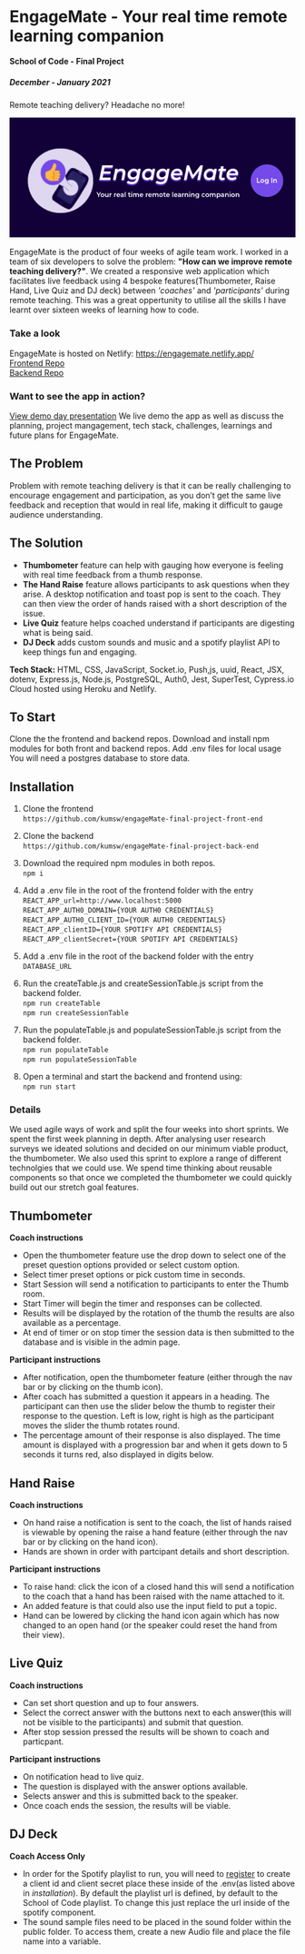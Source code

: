 # EngageMate - Your real time remote learning companion

**School of Code - Final Project**

##### December - January 2021

Remote teaching delivery? Headache no more! <br/>

![engageMate logo](public/stylesheets/images/engagemateBanner.png)

EngageMate is the product of four weeks of agile team work. I worked in a team of six developers to solve the problem: **"How can we improve remote teaching delivery?"**. We created a responsive web application which facilitates live feedback using 4 bespoke features(Thumbometer, Raise Hand, Live Quiz and DJ deck) between _'coaches'_ and _'participants'_ during remote teaching. This was a great oppertunity to utilise all the skills I have learnt over sixteen weeks of learning how to code.

### Take a look

EngageMate is hosted on Netlify: https://engagemate.netlify.app/<br/>
[Frontend Repo](https://github.com/kumsw/engageMate-final-project-front-end)<br/>
[Backend Repo](https://github.com/kumsw/engageMate-final-project-back-end)<br/>

### Want to see the app in action?

[View demo day presentation](https://www.youtube.com/watch?v=p23oB7cUReQ&t=10s)
We live demo the app as well as discuss the planning, project mangagement, tech stack, challenges, learnings and future plans for EngageMate.

## The Problem

Problem with remote teaching delivery is that it can be really challenging to encourage engagement and participation, as you don’t get the same live feedback and reception that would in real life, making it difficult to gauge audience understanding.

## The Solution

- **Thumbometer** feature can help with gauging how everyone is feeling with real time feedback from a thumb response.
- **The Hand Raise** feature allows participants to ask questions when they arise. A desktop notification and toast pop is sent to the coach. They can then view the order of hands raised with a short description of the issue.
- **Live Quiz** feature helps coached understand if participants are digesting what is being said.
- **DJ Deck** adds custom sounds and music and a spotify playlist API to keep things fun and engaging.

**Tech Stack:** HTML, CSS, JavaScript, Socket.io, Push,js, uuid, React, JSX, dotenv, Express.js, Node.js, PostgreSQL, Auth0, Jest, SuperTest, Cypress.io Cloud hosted using Heroku and Netlify.

## To Start

Clone the the frontend and backend repos. Download and install npm modules for both front and backend repos. Add .env files for local usage You will need a postgres database to store data.

## Installation

1.  Clone the frontend<br/>
    `https://github.com/kumsw/engageMate-final-project-front-end`<br/>
2.  Clone the backend<br/>
    `https://github.com/kumsw/engageMate-final-project-back-end`<br/>
3.  Download the required npm modules in both repos.<br/>
    `npm i`<br/>
4.  Add a .env file in the root of the frontend folder with the entry<br/>
    `REACT_APP_url=http://www.localhost:5000`<br/>
    `REACT_APP_AUTH0_DOMAIN={YOUR AUTH0 CREDENTIALS}`<br/>
    `REACT_APP_AUTH0_CLIENT_ID={YOUR AUTH0 CREDENTIALS}`<br/>
    `REACT_APP_clientID={YOUR SPOTIFY API CREDENTIALS}`<br/>
    `REACT_APP_clientSecret={YOUR SPOTIFY API CREDENTIALS}`<br/>

5.  Add a .env file in the root of the backend folder with the entry<br/>
    `DATABASE_URL`<br/>
6.  Run the createTable.js and createSessionTable.js script from the backend folder.<br/>
    `npm run createTable`<br/>
    `npm run createSessionTable`<br/>
7.  Run the populateTable.js and populateSessionTable.js script from the backend folder.<br/>
    `npm run populateTable`<br/>
    `npm run populateSessionTable`<br/>
8.  Open a terminal and start the backend and frontend using:<br/>
    `npm run start`<br/>

### Details

We used agile ways of work and split the four weeks into short sprints. We spent the first week planning in depth. After analysing user research surveys we ideated solutions and decided on our minimum viable product, the thumbometer. We also used this sprint to explore a range of different technolgies that we could use. We spend time thinking about reusable components so that once we completed the thumbometer we could quickly build out our stretch goal features.

## Thumbometer

**Coach instructions**

- Open the thumbometer feature use the drop down to select one of the preset question options provided or select custom option.
- Select timer preset options or pick custom time in seconds.
- Start Session will send a notification to participants to enter the Thumb room.
- Start Timer will begin the timer and responses can be collected.
- Results will be displayed by the rotation of the thumb the results are also available as a percentage.
- At end of timer or on stop timer the session data is then submitted to the database and is visible in the admin page.

**Participant instructions**

- After notification, open the thumbometer feature (either through the nav bar or by clicking on the thumb icon).
- After coach has submitted a question it appears in a heading. The participant can then use the slider below the thumb to register their response to the question. Left is low, right is high as the participant moves the slider the thumb rotates round.
- The percentage amount of their response is also displayed. The time amount is displayed with a progression bar and when it gets down to 5 seconds it turns red, also displayed in digits below.

## Hand Raise

**Coach instructions**

- On hand raise a notification is sent to the coach, the list of hands raised is viewable by opening the raise a hand feature (either through the nav bar or by clicking on the hand icon).
- Hands are shown in order with partcipant details and short description.

**Participant instructions**

- To raise hand: click the icon of a closed hand this will send a notification to the coach that a hand has been raised with the name attached to it.
- An added feature is that could also use the input field to put a topic.
- Hand can be lowered by clicking the hand icon again which has now changed to an open hand (or the speaker could reset the hand from their view).

## Live Quiz

**Coach instructions**

- Can set short question and up to four answers.
- Select the correct answer with the buttons next to each answer(this will not be visible to the participants) and submit that question.
- After stop session pressed the results will be shown to coach and particpant.

**Participant instructions**

- On notification head to live quiz.
- The question is displayed with the answer options available.
- Selects answer and this is submitted back to the speaker.
- Once coach ends the session, the results will be viable.

## DJ Deck

**Coach Access Only**

- In order for the Spotify playlist to run, you will need to [register](https://developer.spotify.com/dashboard/applications) to create a client id and client secret place these inside of the .env(as listed above in _installation_). By default the playlist url is defined, by default to the School of Code playlist. To change this just replace the url inside of the spotify component.
- The sound sample files need to be placed in the sound folder within the public folder. To access them, create a new Audio file and place the file name into a variable.
